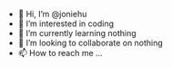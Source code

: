 - 👋 Hi, I’m @joniehu
- 👀 I’m interested in coding
- 🌱 I’m currently learning nothing
- 💞️ I’m looking to collaborate on nothing
- 📫 How to reach me ...

<!---
joniehu/joniehu is a ✨ special ✨ repository because its `README.md` (this file) appears on your GitHub profile.
You can click the Preview link to take a look at your changes.
--->
